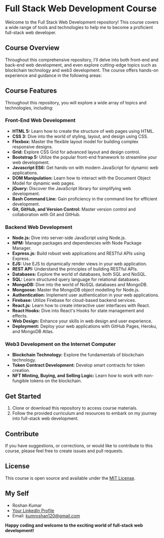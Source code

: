 # Full Stack Web Development Course

Welcome to the Full Stack Web Development repository! This course covers a wide range of tools and technologies to help me to become a proficient full-stack web developer.

## Course Overview

Throughout this comprehensive repository, I'll delve into both front-end and back-end web development, and even explore cutting-edge topics such as blockchain technology and web3 development. The course offers hands-on experience and guidance in the following areas:


## Course Features

Throughout this repository, you will explore a wide array of topics and technologies, including:

### Front-End Web Development

- **HTML 5:** Learn how to create the structure of web pages using HTML.
- **CSS 3:** Dive into the world of styling, layout, and design using CSS.
- **Flexbox:** Master the flexible layout model for building complex responsive designs.
- **Grid:** Explore CSS Grid for advanced layout and design control.
- **Bootstrap 5:** Utilize the popular front-end framework to streamline your web development.
- **Javascript ES6:** Get hands-on with modern JavaScript for dynamic web applications.
- **DOM Manipulation:** Learn how to interact with the Document Object Model for dynamic web pages.
- **jQuery:** Discover the JavaScript library for simplifying web development.
- **Bash Command Line:** Gain proficiency in the command line for efficient development.
- **Git, GitHub, and Version Control:** Master version control and collaboration with Git and GitHub.

### Backend Web Development

- **Node.js:** Dive into server-side JavaScript using Node.js.
- **NPM:** Manage packages and dependencies with Node Package Manager.
- **Express.js:** Build robust web applications and RESTful APIs using Express.
- **EJS:** Use EJS to dynamically render views in your web application.
- **REST API:** Understand the principles of building RESTful APIs.
- **Databases:** Explore the world of databases, both SQL and NoSQL.
- **SQL:** Learn structured query language for relational databases.
- **MongoDB:** Dive into the world of NoSQL databases and MongoDB.
- **Mongoose:** Master the MongoDB object modelling for Node.js.
- **Authentication:** Implement user authentication in your web applications.
- **Firebase:** Utilize Firebase for cloud-based backend services.
- **React.js:** Learn how to create interactive user interfaces with React.
- **React Hooks:** Dive into React's Hooks for state management and effects.
- **Web Design:** Enhance your skills in web design and user experience.
- **Deployment:** Deploy your web applications with GitHub Pages, Heroku, and MongoDB Atlas.

### Web3 Development on the Internet Computer

- **Blockchain Technology:** Explore the fundamentals of blockchain technology.
- **Token Contract Development:** Develop smart contracts for token creation.
- **NFT Minting, Buying, and Selling Logic:** Learn how to work with non-fungible tokens on the blockchain.

## Get Started

1. Clone or download this repository to access course materials.
2. Follow the provided curriculum and resources to embark on my journey into full-stack web development.

## Contribute

If you have suggestions, or corrections, or would like to contribute to this course, please feel free to create issues and pull requests.


## License

This course is open source and available under the [MIT License](LICENSE).


## My Self

- Roshan Kumar
- [Your LinkedIn Profile](https://www.linkedin.com/in/roshanwaa)
- Email: kumroshan120@gmail.com



**Happy coding and welcome to the exciting world of full-stack web development!**
